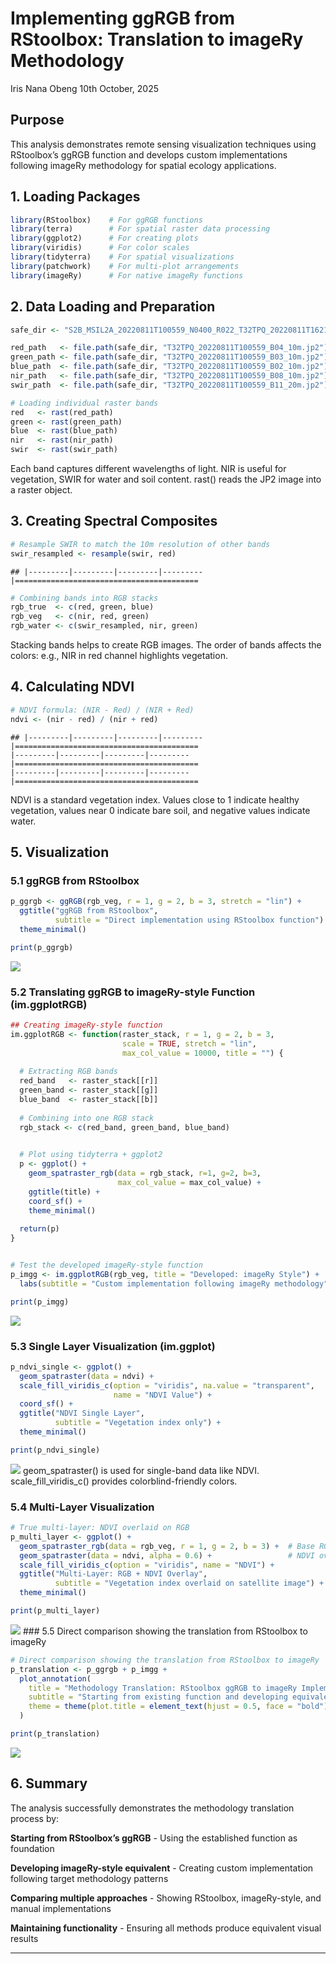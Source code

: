 Implementing ggRGB from RStoolbox: Translation to imageRy Methodology
================
Iris Nana Obeng
10th October, 2025

## Purpose

This analysis demonstrates remote sensing visualization techniques using
RStoolbox’s ggRGB function and develops custom implementations following
imageRy methodology for spatial ecology applications.

## 1. Loading Packages

``` r
library(RStoolbox)    # For ggRGB functions
library(terra)        # For spatial raster data processing
library(ggplot2)      # For creating plots
library(viridis)      # For color scales
library(tidyterra)    # For spatial visualizations
library(patchwork)    # For multi-plot arrangements
library(imageRy)      # For native imageRy functions
```

## 2. Data Loading and Preparation

``` r
safe_dir <- "S2B_MSIL2A_20220811T100559_N0400_R022_T32TPQ_20220811T162101.SAFE"

red_path   <- file.path(safe_dir, "T32TPQ_20220811T100559_B04_10m.jp2")    # Red band
green_path <- file.path(safe_dir, "T32TPQ_20220811T100559_B03_10m.jp2")    # Green band
blue_path  <- file.path(safe_dir, "T32TPQ_20220811T100559_B02_10m.jp2")    # Blue band
nir_path   <- file.path(safe_dir, "T32TPQ_20220811T100559_B08_10m.jp2")    # Near-Infrared band
swir_path  <- file.path(safe_dir, "T32TPQ_20220811T100559_B11_20m.jp2")    # SWIR band

# Loading individual raster bands
red   <- rast(red_path)
green <- rast(green_path)
blue  <- rast(blue_path)
nir   <- rast(nir_path)
swir  <- rast(swir_path)
```

Each band captures different wavelengths of light. NIR is useful for
vegetation, SWIR for water and soil content. rast() reads the JP2 image
into a raster object.

## 3. Creating Spectral Composites

``` r
# Resample SWIR to match the 10m resolution of other bands
swir_resampled <- resample(swir, red)
```

    ## |---------|---------|---------|---------|=========================================                                          

``` r
# Combining bands into RGB stacks
rgb_true  <- c(red, green, blue)
rgb_veg   <- c(nir, red, green)
rgb_water <- c(swir_resampled, nir, green)
```

Stacking bands helps to create RGB images. The order of bands affects
the colors: e.g., NIR in red channel highlights vegetation.

## 4. Calculating NDVI

``` r
# NDVI formula: (NIR - Red) / (NIR + Red)
ndvi <- (nir - red) / (nir + red)
```

    ## |---------|---------|---------|---------|=========================================                                          |---------|---------|---------|---------|=========================================                                          |---------|---------|---------|---------|=========================================                                          

NDVI is a standard vegetation index. Values close to 1 indicate healthy
vegetation, values near 0 indicate bare soil, and negative values
indicate water.

## 5. Visualization

### 5.1 ggRGB from RStoolbox

``` r
p_ggrgb <- ggRGB(rgb_veg, r = 1, g = 2, b = 3, stretch = "lin") +
  ggtitle("ggRGB from RStoolbox",
          subtitle = "Direct implementation using RStoolbox function") +
  theme_minimal()

print(p_ggrgb)
```

![](ggRGB_translation_to_imageRy_files/figure-gfm/ggRGB-direct-1.png)<!-- -->

### 5.2 Translating ggRGB to imageRy-style Function (im.ggplotRGB)

``` r
## Creating imageRy-style function
im.ggplotRGB <- function(raster_stack, r = 1, g = 2, b = 3, 
                         scale = TRUE, stretch = "lin", 
                         max_col_value = 10000, title = "") {
  
  # Extracting RGB bands
  red_band   <- raster_stack[[r]]
  green_band <- raster_stack[[g]]
  blue_band  <- raster_stack[[b]]
  
  # Combining into one RGB stack
  rgb_stack <- c(red_band, green_band, blue_band)
  

  # Plot using tidyterra + ggplot2
  p <- ggplot() +
    geom_spatraster_rgb(data = rgb_stack, r=1, g=2, b=3,
                        max_col_value = max_col_value) +
    ggtitle(title) +
    coord_sf() +       
    theme_minimal()    
  
  return(p)
}


# Test the developed imageRy-style function
p_imgg <- im.ggplotRGB(rgb_veg, title = "Developed: imageRy Style") +
  labs(subtitle = "Custom implementation following imageRy methodology")

print(p_imgg)
```

![](ggRGB_translation_to_imageRy_files/figure-gfm/translate-imagery-1.png)<!-- -->

### 5.3 Single Layer Visualization (im.ggplot)

``` r
p_ndvi_single <- ggplot() +
  geom_spatraster(data = ndvi) +
  scale_fill_viridis_c(option = "viridis", na.value = "transparent",
                       name = "NDVI Value") +
  coord_sf() +
  ggtitle("NDVI Single Layer",
          subtitle = "Vegetation index only") +
  theme_minimal()

print(p_ndvi_single)
```

![](ggRGB_translation_to_imageRy_files/figure-gfm/single-layer-1.png)<!-- -->
geom_spatraster() is used for single-band data like NDVI.
scale_fill_viridis_c() provides colorblind-friendly colors.

### 5.4 Multi-Layer Visualization

``` r
# True multi-layer: NDVI overlaid on RGB
p_multi_layer <- ggplot() +
  geom_spatraster_rgb(data = rgb_veg, r = 1, g = 2, b = 3) +  # Base RGB layer
  geom_spatraster(data = ndvi, alpha = 0.6) +                 # NDVI overlay (60% transparent)
  scale_fill_viridis_c(option = "viridis", name = "NDVI") +
  ggtitle("Multi-Layer: RGB + NDVI Overlay",
          subtitle = "Vegetation index overlaid on satellite image") +
  theme_minimal()

print(p_multi_layer)
```

![](ggRGB_translation_to_imageRy_files/figure-gfm/Multiple-Layer-1.png)<!-- -->
\### 5.5 Direct comparison showing the translation from RStoolbox to
imageRy

``` r
# Direct comparison showing the translation from RStoolbox to imageRy
p_translation <- p_ggrgb + p_imgg +
  plot_annotation(
    title = "Methodology Translation: RStoolbox ggRGB to imageRy Implementation",
    subtitle = "Starting from existing function and developing equivalent in target methodology",
    theme = theme(plot.title = element_text(hjust = 0.5, face = "bold"))
  )

print(p_translation)
```

![](ggRGB_translation_to_imageRy_files/figure-gfm/comparison-1.png)<!-- -->

## 6. Summary

The analysis successfully demonstrates the methodology translation
process by:

**Starting from RStoolbox’s ggRGB** - Using the established function as
foundation

**Developing imageRy-style equivalent** - Creating custom implementation
following target methodology patterns

**Comparing multiple approaches** - Showing RStoolbox, imageRy-style,
and manual implementations

**Maintaining functionality** - Ensuring all methods produce equivalent
visual results

------------------------------------------------------------------------
